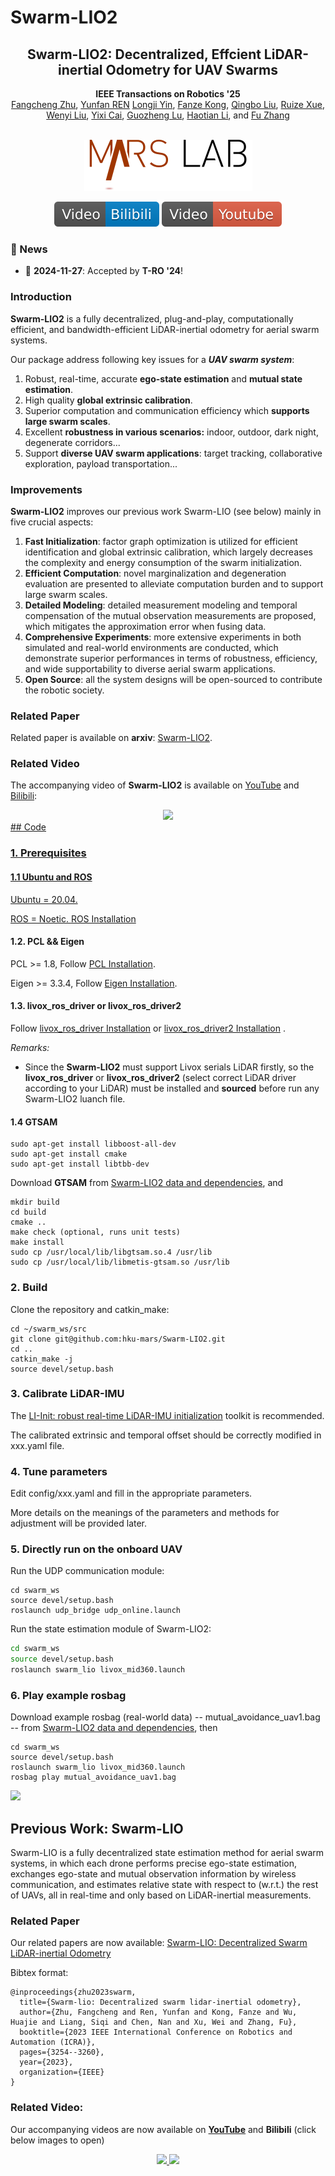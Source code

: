 # Swarm-LIO2

<div align="center">
    <h2>Swarm-LIO2: Decentralized, Effcient LiDAR-inertial Odometry for UAV Swarms</h2>
    <strong>IEEE Transactions on Robotics '25</strong>
    <br>
    <a href="https://github.com/zfc-zfc" target="_blank">Fangcheng Zhu</a>,
	<a href="https://github.com/RENyunfan" target="_blank">Yunfan REN</a>
	<a href="https://github.com/YLJ6038" target="_blank">Longji Yin</a>,
	<a href="https://github.com/jackykongfz" target="_blank">Fanze Kong</a>,
	<a href="https://github.com/LIU0703" target="_blank">Qingbo Liu</a>,
	<a href="https://github.com/1f-small-Xue-study-today" target="_blank">Ruize Xue</a>,
	<a href="https://github.com/FENYUN323" target="_blank">Wenyi Liu</a>,
	<a href="https://github.com/Ecstasy-EC" target="_blank">Yixi Cai</a>, 
	<a href="https://github.com/genegzl" target="_blank">Guozheng Lu</a>,
	<a href="https://github.com/luo-xue" target="_blank">Haotian Li</a>, and
    <a href="https://mars.hku.hk/people.html" target="_blank">Fu Zhang</a>
    <p>
        <h45>
            <br>
           		<img src='./image/mars_logo.svg' alt='HKU MaRS Lab'>
            <br>
        </h5>
    </p>
    <a href="https://www.bilibili.com/video/BV1vTsMeqEQm/?share_source=copy_web&vd_source=24d23f7c9a4f818a4a3073d18bf46fa2"><img alt="Bilibili" src="./image/Video-Bilibili-blue.svg"/></a>
	<a href="https://youtu.be/Q7cJ9iRhlrY"><img alt="Youtube" src="./image/Video-Youtube-red.svg"/></a>
</div>

### 📢 News

- 🎉 **2024-11-27**: Accepted by **T-RO '24**!  

### Introduction

**Swarm-LIO2** is a fully decentralized, plug-and-play, computationally efficient, and bandwidth-efficient LiDAR-inertial odometry for aerial swarm systems.

Our package address following key issues for a ***UAV swarm system***:

1. Robust, real-time, accurate **ego-state estimation** and **mutual state estimation**.
2. High quality **global extrinsic calibration**.
3. Superior computation and communication efficiency which **supports large swarm scales**.
4. Excellent **robustness in various scenarios:** indoor, outdoor, dark night, degenerate corridors...
5. Support **diverse UAV swarm applications**: target tracking, collaborative exploration, payload transportation...

### Improvements

**Swarm-LIO2** improves our previous work Swarm-LIO (see below) mainly in five crucial aspects:

1) **Fast Initialization**: factor graph optimization is utilized for efficient identification and global extrinsic calibration, which largely decreases the complexity and energy consumption of the swarm initialization.
2) **Efficient Computation**: novel marginalization and degeneration evaluation are presented to alleviate computation burden and to support large swarm scales.
3) **Detailed Modeling**: detailed measurement modeling and temporal compensation of the mutual observation measurements are proposed, which mitigates the approximation error when fusing data.
4) **Comprehensive Experiments**: more extensive experiments in both simulated and real-world environments are conducted, which demonstrate superior performances in terms of robustness, efficiency, and wide supportability to diverse aerial swarm applications.
5) **Open Source**: all the system designs will be open-sourced to contribute the robotic society.

### Related Paper

Related paper is available on **arxiv**: [Swarm-LIO2](https://arxiv.org/abs/2409.17798).

### Related Video

The accompanying video of **Swarm-LIO2** is available on [YouTube](https://youtu.be/Q7cJ9iRhlrY) and [Bilibili](https://www.bilibili.com/video/BV1vTsMeqEQm/?share_source=copy_web&vd_source=24d23f7c9a4f818a4a3073d18bf46fa2):

<div align="center">
    <a href="https://youtu.be/Q7cJ9iRhlrY" target="_blank">
    <img src="image/cover.png" width=70% />
</div>
## Code

### 1. Prerequisites

#### 1.1 Ubuntu and ROS

Ubuntu = 20.04.

ROS = Noetic. [ROS Installation](http://wiki.ros.org/ROS/Installation)

#### 1.2. PCL && Eigen

PCL    >= 1.8,   Follow [PCL Installation](http://www.pointclouds.org/downloads/linux.html).

Eigen  >= 3.3.4, Follow [Eigen Installation](http://eigen.tuxfamily.org/index.php?title=Main_Page).

#### 1.3. livox_ros_driver or livox_ros_driver2

Follow [livox_ros_driver Installation](https://github.com/Livox-SDK/livox_ros_driver) or [livox_ros_driver2 Installation](https://github.com/Livox-SDK/livox_ros_driver2) .

*Remarks:*

- Since the **Swarm-LIO2** must support Livox serials LiDAR firstly, so the **livox_ros_driver** or **livox_ros_driver2** (select correct LiDAR driver according to your LiDAR) must be installed and **sourced** before run any Swarm-LIO2 luanch file.

#### 1.4 GTSAM

```
sudo apt-get install libboost-all-dev
sudo apt-get install cmake
sudo apt-get install libtbb-dev
```

Download **GTSAM** from [Swarm-LIO2 data and dependencies](https://connecthkuhk-my.sharepoint.com/:f:/g/personal/zhufc_connect_hku_hk/EukeIEnyaGJEpIBezJmVGocBSrUpLdXXCpUHPVgdZmk5JQ?e=lutLC0), and

```
mkdir build
cd build
cmake ..
make check (optional, runs unit tests)
make install
sudo cp /usr/local/lib/libgtsam.so.4 /usr/lib
sudo cp /usr/local/lib/libmetis-gtsam.so /usr/lib
```

### 2. Build

Clone the repository and catkin_make:

```
cd ~/swarm_ws/src
git clone git@github.com:hku-mars/Swarm-LIO2.git
cd ..
catkin_make -j
source devel/setup.bash
```

### 3. Calibrate LiDAR-IMU

The [LI-Init: robust real-time LiDAR-IMU initialization](https://github.com/hku-mars/LiDAR_IMU_Init) toolkit is recommended.

The calibrated extrinsic and temporal offset should be correctly modified in xxx.yaml file.

### 4. Tune parameters

Edit config/xxx.yaml and fill in the appropriate parameters.

More details on the meanings of the parameters and methods for adjustment will be provided later.

### 5. Directly run on the onboard UAV

Run the UDP communication module:

```
cd swarm_ws
source devel/setup.bash
roslaunch udp_bridge udp_online.launch
```

Run the state estimation module of Swarm-LIO2: 

```bash
cd swarm_ws
source devel/setup.bash
roslaunch swarm_lio livox_mid360.launch
```

### 6. Play example rosbag

Download example rosbag (real-world data) -- mutual_avoidance_uav1.bag --  from [Swarm-LIO2 data and dependencies](https://connecthkuhk-my.sharepoint.com/:f:/g/personal/zhufc_connect_hku_hk/EukeIEnyaGJEpIBezJmVGocBSrUpLdXXCpUHPVgdZmk5JQ?e=lutLC0), then

```
cd swarm_ws
source devel/setup.bash
roslaunch swarm_lio livox_mid360.launch
rosbag play mutual_avoidance_uav1.bag
```

![](./image/example_bag.gif)




## Previous Work: Swarm-LIO

Swarm-LIO is a fully decentralized state estimation method for aerial swarm systems, in which each drone performs precise ego-state estimation, exchanges ego-state and mutual observation information by wireless communication, and estimates relative state with respect to (w.r.t.) the rest of UAVs, all in real-time and only based on LiDAR-inertial measurements. 

### Related Paper

Our related papers are now available:  [Swarm-LIO: Decentralized Swarm LiDAR-inertial Odometry](https://ieeexplore.ieee.org/document/10161355)

Bibtex format:

```
@inproceedings{zhu2023swarm,
  title={Swarm-lio: Decentralized swarm lidar-inertial odometry},
  author={Zhu, Fangcheng and Ren, Yunfan and Kong, Fanze and Wu, Huajie and Liang, Siqi and Chen, Nan and Xu, Wei and Zhang, Fu},
  booktitle={2023 IEEE International Conference on Robotics and Automation (ICRA)},
  pages={3254--3260},
  year={2023},
  organization={IEEE}
}
```

### Related Video:

Our accompanying videos are now available on [**YouTube**](https://youtu.be/MxeoKVXrmEs?si=HaVMtdP-PhYm1kSe)  and **Bilibili** (click below images to open)

<div align="center">
    <a href="https://b23.tv/MnAbSVX" target="_blank">
    <img src="image/bilibili.png" width=48% />
      <a href="https://b23.tv/nGhNqVS" target="_blank">
    <img src="image/icra.png" width=48% />
</div>


